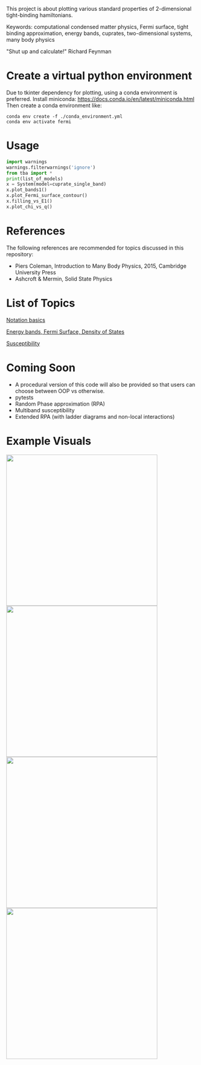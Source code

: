 This project is about plotting various standard properties of 2-dimensional tight-binding hamiltonians.

Keywords: computational condensed matter physics, Fermi surface, tight binding approximation, energy bands, cuprates, two-dimensional systems, many body physics

"Shut up and calculate!" Richard Feynman

# Create a virtual python environment

Due to tkinter dependency for plotting, using a conda environment is preferred. Install miniconda: https://docs.conda.io/en/latest/miniconda.html Then create a conda environment like:
```
conda env create -f ./conda_environment.yml
conda env activate fermi
```

# Usage

```python
import warnings
warnings.filterwarnings('ignore')
from tba import *
print(list_of_models)
x = System(model=cuprate_single_band)
x.plot_bands1()
x.plot_Fermi_surface_contour()
x.filling_vs_E1()
x.plot_chi_vs_q()
```

# References
The following references are recommended for topics discussed in this repository:
* Piers Coleman, Introduction to Many Body Physics, 2015, Cambridge University Press
* Ashcroft & Mermin, Solid State Physics

# List of Topics

[Notation basics](docs/basics.md)

[Energy bands, Fermi Surface, Density of States](docs/bands.md)

[Susceptibility](docs/susceptibility.md)

# Coming Soon
- A procedural version of this code will also be provided so that users can choose between OOP vs otherwise.
- pytests
- Random Phase approximation (RPA)
- Multiband susceptibility
- Extended RPA (with ladder diagrams and non-local interactions)


# Example Visuals

<p float='left'>
  <img src='images/tetra/cuprate_three_band_energy_bands.png', width=400>
  <img src='images/tetra/cuprate_three_band_energy_band_cuts.png', width=400>
  <br>
  <img src='images/hexa/hexa_single_band_fermi_surface.png', width=400>
  <img src="images/tetra/cuprate_single_band_susceptibility.png" width="400" />
</p>
